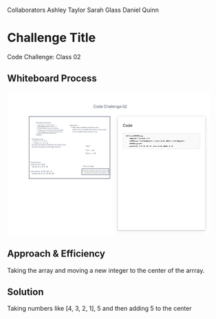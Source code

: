 Collaborators
Ashley Taylor
Sarah Glass
Daniel Quinn

# Challenge Title
Code Challenge: Class 02

## Whiteboard Process
![CodeChallenge02](CodeChallenge02.png)

## Approach & Efficiency
Taking the array and moving a new integer to the center of the arrray.

## Solution
Taking numbers like [4, 3, 2, 1], 5 and then adding 5 to the center

